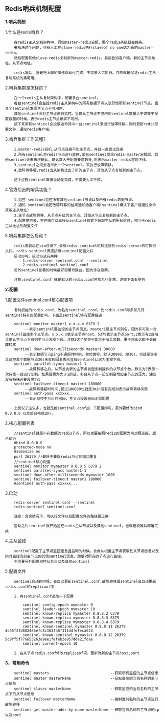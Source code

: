 ## Redis哨兵机制配置

**1.哨兵机制**

1.什么是redis哨兵？

		在redis主从复制架构中，假如master-redis宕机，整个redis系统就会瘫痪。
		要解决这个问题，只有人工在slave-redis执行slaveof no one选为新的master-redis。
		然后配置其他slave-redis复制新的master-redis。最后告知客户端，新的主节点地址，从节点地址。

		redis哨兵，就是把上面的操作自动化完成，不需要人工执行。目的就是保证redis主从复制系统的高可用。

2.哨兵集群是怎样的？

		在一个redis主从复制架构中，部署多台sentinel。
		每台sentinel会监控redis主从架构中的所有数据节点以及其他所有sentinel节点。当某个sentinel发现主节点不可用时，
		其他sentinel会对主节点进行监控。当确认主节点不可用的sentinel数量大于或等于配置数量的时候，表示redis主节点确实不可用。
		接下来所有sentinel会投票选举其中一台sentinel来进行故障转移。同时更新redis配置文件，通知redis客户端。

3.哨兵集群工作流程?

		1,master-redis宕机,从节点连接不到主节点，并且一直尝试连接
		2,所有sentinel对redis节点进行监控,某台sentinel发现redis-master宕机后，其他sentinel会来再次确认，确认数大于配置要求数量,则表示master-redis客观下线。
		3,sentinel之间会选举出一个sentinel。来执行故障转移。
		4,故障转移后,redis出从架构选出了新的主节点，其他从节点复制新的主节点。

		这个过程sentinel直接自动化完成，不需要人工干预。

4.官方给出的哨兵功能？

		1.监控 sentinel监控所有其他sentinel节点以及所有redis数据节点。
		2.通知 sentinel会把故障转移的结果通知给客户端(sentinel模式下客户端通过命令获取主从地址)
		3.主节点故障转移，从节点升级为主节点。其他从节点复制新的主节点。
		4.配置提供者，客户端可以直接从sentinel模式下获取主从的所有信息，相当于redis主从地址的配置文件

5.哨兵集群怎么启动？

		redis安装后在bin目录下,会有redis-sentinel的软连接到redis-server的可执行文件。redis-sentinel直接按照sentinel配置文件
		启动即可。启动方式有两种
			1.redis-server sentinel.conf --sentinel
			2.redis-sentinel sentinel.conf
		另外sentinel部署的时候最好部署奇数台，因为涉及投票。

		注意:sentinel.conf 就是默认的redis.conf再加几行配置。详情下面有罗列

**2.配置**

1.配置文件sentinel.conf核心配置项

		复制初始的redis.conf，改名为sentinel.conf。比redis.conf再多加几行sentinel特有的配置即可。下面是sentinel特有配置描述

		sentinel monitor master1 x.x.x.x 6379 2
			 --表示sentinel要监控的主节点信息。master1是主节点别名，因为有可能一台sentinel监控多个主节点。x.x.x.x表示主节点host，6379表示主节点port,2表示有2台哨兵确认主节点下线则主节点客观下线。注意2这个地方不能大于哨兵总数，要不然永远都不会故障转移
		sentinel down-after-milliseconds master1 30000
			 --表示数据节点ping不通超时时间。单位微秒，默认30000，即30s。也就是说哨兵监控某个数据节点30s未收到回复表示当前sentinel认定为主观下线。
		sentinel parallel-syncs master1 1
			 --故障转移之后，从节点向新的主节点发起复制操作的从节点个数。默认为1表示一次只能一台进行复制。如果设置为大于1的话，多台从节点一起复制会增加主节点的压力。建议没有特殊必要设置为1
		sentinel failover-timeout master1 180000
			 --故障转移超时时间,超过180000也就是3min没有完成则表示故障转移失败
		sentinel auth-pass xxxxxx...
			 --表示监控主节点的密码，主节点没设密码无需配置

		上面说了这么多，也就是给sentinel.conf加一下配置即可。另外要修改bind 0.0.0.0 以及后台模式运行。

2.核心配置列表

		//sentinel就是不存数据的redis节点，所以也要按照redis的配置为可远程连接，后台运行
		#bind 0.0.0.0
		protected-mode no
		daemonize no
		port 26379 //最好不要跟redis节点的端口重复
		//sentinel核心配置
		sentinel monitor mymaster 8.8.8.5 6379 2
		sentinel parallel-syncs master1 1
		sentinel down-after-milliseconds mymaster 1000
		sentinel failover-timeout master1 180000
		#sentinel auth-pass xxxxxx...
3.启动

		redis-server sentinel.conf --sentinel
		redis-sentinel sentinel.conf

		注意：真实情况下，可执行文件以及配置文件的路径要正确

		启动之后sentinel就开始监控redis主从节点以及其他sentinel。也就是说哨兵部署完成

4.主从监控

		sentinel配置了主节点监控信息且启动的时候，会自从根据主节点获取到从节点信息以及同时监控当前主节点的其他sentinel信息。然后对所有的节点进行监控。
		不需要另外配置监控从节点以及其他sentinel

5.配置文件

		sentinel启动的时候，会自动更新sentinel.conf,故障转移后sentinel会自动更新redis.conf的replicaof项

		1，再sentinel.conf追加一下配置

			sentinel config-epoch mymaster 9
			sentinel leader-epoch mymaster 10
			sentinel known-replica mymaster 8.8.8.2 6379
			sentinel known-replica mymaster 8.8.8.3 6379
			sentinel known-replica mymaster 8.8.8.4 6379
			sentinel known-sentinel mymaster 8.8.8.11 26379 4c65f3fd882466efc8c363fa8f111ddfefeca624
			sentinel known-sentinel mymaster 8.8.8.12 26379 5c9ff5f776653263e9ee1fefeb3e957dda21fdae
			sentinel current-epoch 10

		2，在从节点redis.conf修改replicaof项，更新为新的主节点host,port

**3，常用命令**

		sentinel masters  							--获取所有监控的主节点信息
		sentinel master masterName				    --获取监控的当前名称的主节点信息
		sentinel slaves masterName 					--获取监控的当前名称的主节点下的从节点信息
		sentinel failover masterName				--强制当前名称的主节点进行故障转移
		sentinel get-master-addr-by-name masterName --获取当前名称的主节点的ip以及port